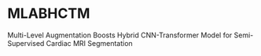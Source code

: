 # MLABHCTM
Multi-Level Augmentation Boosts Hybrid CNN-Transformer Model for Semi-Supervised Cardiac MRI Segmentation
